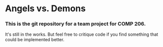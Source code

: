 # Angels vs. Demons #


### This is the git repository for a team project for COMP 206. ###
It's still in the works. But feel free to critique code if you find something that could be implemented better.